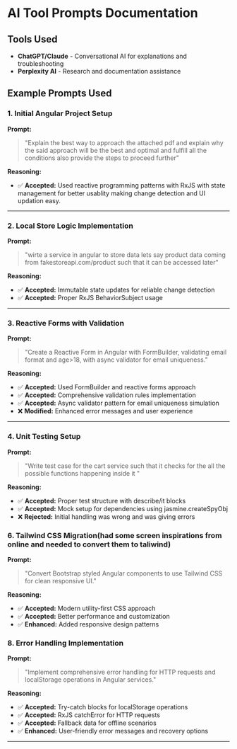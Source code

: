 # AI Tool Prompts Documentation

## Tools Used

- **ChatGPT/Claude** - Conversational AI for explanations and troubleshooting
- **Perplexity AI** - Research and documentation assistance

## Example Prompts Used

### 1. Initial Angular Project Setup

**Prompt:**
> "Explain the best way to approach the attached pdf and explain why the said approach will be the best and optimal and fulfill all the conditions also provide the steps to proceed further"

**Reasoning:** 
- ✅ **Accepted:** Used reactive programming patterns with RxJS with state management for better usablity making change detection and UI updation easy.

---

### 2. Local Store Logic Implementation

**Prompt:**
> "wirte a service in angular to store data lets say product data coming from fakestoreapi.com/product such that it can be accessed later"

**Reasoning:**
- ✅ **Accepted:** Immutable state updates for reliable change detection
- ✅ **Accepted:** Proper RxJS BehaviorSubject usage

---

### 3. Reactive Forms with Validation

**Prompt:**
> "Create a Reactive Form in Angular with FormBuilder, validating email format and age>18, with async validator for email uniqueness."

**Reasoning:**
- ✅ **Accepted:** Used FormBuilder and reactive forms approach
- ✅ **Accepted:** Comprehensive validation rules implementation
- ✅ **Accepted:** Async validator pattern for email uniqueness simulation
- ❌ **Modified:** Enhanced error messages and user experience

---

### 4. Unit Testing Setup

**Prompt:**
> "Write test case for the cart service such that it checks for the all the possible functions happening inside it "

**Reasoning:**
- ✅ **Accepted:** Proper test structure with describe/it blocks
- ✅ **Accepted:** Mock setup for dependencies using jasmine.createSpyObj
- ❌ **Rejected:** Initial  handling was wrong and was giving errors



### 6. Tailwind CSS Migration(had some screen inspirations from online and needed to convert them to taliwind)

**Prompt:**
> "Convert Bootstrap styled Angular components to use Tailwind CSS for clean responsive UI."

**Reasoning:**
- ✅ **Accepted:** Modern utility-first CSS approach
- ✅ **Accepted:** Better performance and customization
- ✅ **Enhanced:** Added responsive design patterns

### 8. Error Handling Implementation

**Prompt:**
> "Implement comprehensive error handling for HTTP requests and localStorage operations in Angular services."

**Reasoning:**
- ✅ **Accepted:** Try-catch blocks for localStorage operations
- ✅ **Accepted:** RxJS catchError for HTTP requests
- ✅ **Accepted:** Fallback data for offline scenarios
- ✅ **Enhanced:** User-friendly error messages and recovery options

---
